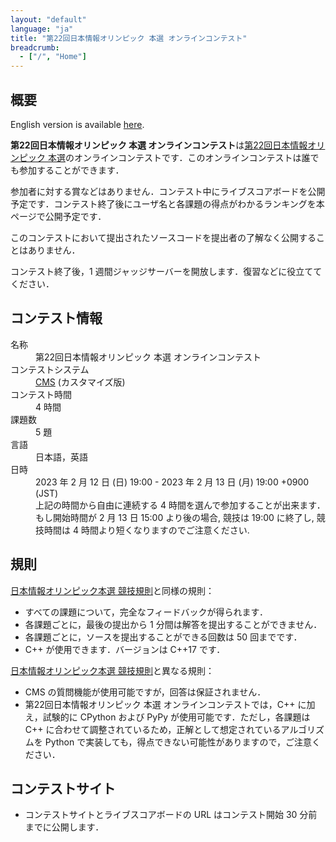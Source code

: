 ```yaml
---
layout: "default"
language: "ja"
title: "第22回日本情報オリンピック 本選 オンラインコンテスト"
breadcrumb:
  - ["/", "Home"]
---
```


## 概要

English version is available [here](./index-en.html).

**第22回日本情報オリンピック 本選 オンラインコンテスト**は[第22回日本情報オリンピック 本選](https://www.ioi-jp.org/joi/2022/honsen.html)のオンラインコンテストです．このオンラインコンテストは誰でも参加することができます．

参加者に対する賞などはありません．コンテスト中にライブスコアボードを公開予定です．コンテスト終了後にユーザ名と各課題の得点がわかるランキングを本ページで公開予定です．

このコンテストにおいて提出されたソースコードを提出者の了解なく公開することはありません．

コンテスト終了後，1 週間ジャッジサーバーを開放します．復習などに役立ててください．

## コンテスト情報

<dl>
  <dt>名称</dt>
  <dd>第22回日本情報オリンピック 本選 オンラインコンテスト</dd>

  <dt>コンテストシステム</dt>
  <dd>
  <a href="https://github.com/cms-dev/cms/">CMS</a> (カスタマイズ版)
  </dd>

  <dt>コンテスト時間</dt>
  <dd>4 時間</dd>

  <dt>課題数</dt>
  <dd>5 題</dd>

  <dt>言語</dt>
  <dd>日本語，英語</dd>

  <dt>日時</dt>
  <dd>2023 年 2 月 12 日 (日) 19:00 - 2023 年 2 月 13 日 (月) 19:00 +0900 (JST)</dd>
  <dd>上記の時間から自由に連続する 4 時間を選んで参加することが出来ます．
  もし開始時間が 2 月 13 日 15:00 より後の場合, 競技は 19:00 に終了し, 競技時間は 4 時間より短くなりますのでご注意ください.</dd>
</dl>

## 規則

[日本情報オリンピック本選 競技規則](https://www.ioi-jp.org/joi/2022/2023-ho-outline.html)と同様の規則：

- すべての課題について，完全なフィードバックが得られます．
- 各課題ごとに，最後の提出から 1 分間は解答を提出することができません．
- 各課題ごとに，ソースを提出することができる回数は 50 回までです．
- C++ が使用できます．バージョンは C++17 です．

[日本情報オリンピック本選 競技規則](https://www.ioi-jp.org/joi/2022/2023-ho-outline.html)と異なる規則：

- CMS の質問機能が使用可能ですが，回答は保証されません．
- 第22回日本情報オリンピック 本選 オンラインコンテストでは，C++ に加え，試験的に CPython および PyPy が使用可能です．ただし，各課題は C++ に合わせて調整されているため，正解として想定されているアルゴリズムを Python で実装しても，得点できない可能性がありますので，ご注意ください．

## コンテストサイト

- コンテストサイトとライブスコアボードの URL はコンテスト開始 30 分前までに公開します．
